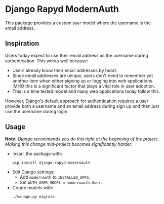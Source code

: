 # Django Rapyd ModernAuth

This package provides a custom `User` model where the username is the email address.

## Inspiration

Users today expect to use their email address as the username during authentication. This works well because:

- Users already know their email addresses by heart.
- Since email addresses are unique, users don't need to remember yet another item when either signing up or logging into web applications. IMHO this is a significant factor that plays a vital role in user adoption.
- This is a time tested model and many web applications today follow this.

However, Django's default approach for authentication requires a user provide both a username and an email address during sign up and then just use the username during login.

## Usage

**Note:** *Django recommends you do this right at the beginning of the project. Making this change mid-project becomes significantly harder.*

- Install the package with:
  ```
  pip install django-rapyd-modernauth
  ```
- Edit Django settings:
  - Add `modernauth` to `INSTALLED_APPS`.
  - Set `AUTH_USER_MODEL = modernauth.User`.
- Create models with:
  ```
  ./manage.py migrate
  ```
